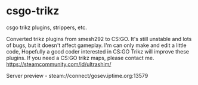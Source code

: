 # csgo-trikz
csgo trikz plugins, strippers, etc.

Converted trikz plugins from smesh292 to CS:GO.
It's still unstable and lots of bugs, but it doesn't affect gameplay.
I'm can only make and edit a little code, Hopefully a good coder interested in CS:GO Trikz will improve these plugins.
If you need a CS:GO trikz maps, please contact me. https://steamcommunity.com/id/ultrashim/

Server preview - steam://connect/gosev.iptime.org:13579
